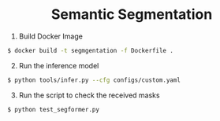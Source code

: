 # <div align="center">Semantic Segmentation</div>
</div>

1. Build Docker Image

```bash
$ docker build -t segmgentation -f Dockerfile .
```

2. Run the inference model

```bash
$ python tools/infer.py --cfg configs/custom.yaml
```

3. Run the script to check the received masks

```bash
$ python test_segformer.py
```
